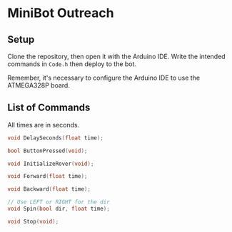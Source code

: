 # MiniBot Outreach

## Setup

Clone the repository, then open it with the Arduino IDE. Write the intended commands in `Code.h` then deploy to the bot.

Remember, it's necessary to configure the Arduino IDE to use the ATMEGA328P board.

## List of Commands

All times are in seconds.

```cpp
void DelaySeconds(float time);

bool ButtonPressed(void);

void InitializeRover(void);

void Forward(float time);

void Backward(float time);

// Use LEFT or RIGHT for the dir
void Spin(bool dir, float time);

void Stop(void);
```
